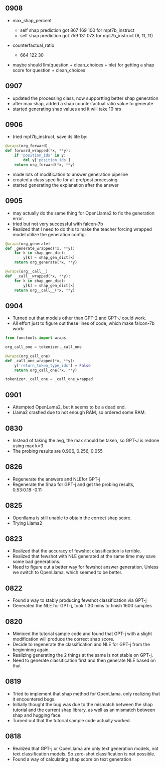 ## 0908
- max_shap_percent
    - self shap prediction got 867 169 100 for mpt7b_instruct
    - self shap prediction got 759 131 073 for mpt7b_instruct (6, 11, 11)
- counterfactual_ratio
    -  664 122 30

- maybe should llm(question + clean_choices + nle) for getting a shap score for question + clean_choices

## 0907
- updated the processing class, now supportting better shap generation
- after max shap, added a shap counterfactual ratio value to generate
- started generating shap values and it will take 10 hrs

## 0906
- tried mpt7b_instruct, save its life by:
```python
@wraps(org_forward)
def forward_wrapped(*x, **y):
    if 'position_ids' in y:
        del y['position_ids']
    return org_forward(*x, **y)
```
- made lots of modification to answer generation pipeline
- created a class specific for all pre/post processing
- started generating the explanation after the answer

## 0905
- may actually do the same thing for OpenLlama2 to fix the generation error.
- tried but not very successful with falcon-7b
- Realized that I need to do this to make the teacher forcing wrapped model utilize the generation config:
```python
@wraps(org_generate)
def _generate_wrapped(*x, **y):
    for k in shap_gen_dict:
        y[k] = shap_gen_dict[k]
    return org_generate(*x, **y)

@wraps(org__call__)
def __call__wrapped(*x, **y):
    for k in shap_gen_dict:
        y[k] = shap_gen_dict[k]
    return org__call__(*x, **y)
```

## 0904
- Turned out that models other than GPT-2 and GPT-J could work.
- All effort just to figure out these lines of code, which make falcon-7b work:
```python
from functools import wraps

org_call_one = tokenizer._call_one

@wraps(org_call_one)
def _call_one_wrapped(*x, **y):
    y['return_token_type_ids'] = False
    return org_call_one(*x, **y)

tokenizer._call_one = _call_one_wrapped
```

## 0901
- Attempted OpenLama2, but it seems to be a dead end.
- Llama2 crashed due to not enough RAM, so ordered some RAM.

## 0830
- Instead of taking the avg, the max should be taken, so GPT-J is redone using max k=3
- The probing results are 0.906, 0.256, 0.055  

## 0826
- Regenerate the answers and NLEfor GPT-j
- Regenerate the Shap for GPT-j and get the probing results, 0.53:0.18:-0.11

## 0825
- Openllama is still unable to obtain the correct shap score.
- Trying Llama2

## 0823
- Realized that the accuracy of fewshot classification is terrible.
- Realized that fewshot with NLE generated at the same time may save some bad generations.
- Need to figure out a better way for fewshot answer generation. Unless we switch to OpenLlama, which seemed to be better.

## 0822
- Found a way to stably producing fewshot classification via GPT-j
- Generated the NLE for GPT-j, took 1:30 mins to finish 1600 samples

## 0820
- Mimiced the tutorial sample code and found that GPT-j with a slight modification will produce the correct shap score.
- Decide to regenerate the classification and NLE for GPT-j from the beginninng again.
- Realizing generating the 2 things at the same is not stable on GPT-j.
- Need to generate classification first and then generate NLE based on that

## 0819
- Tried to implement that shap method for OpenLlama, only realizing that it encountered bugs.
- Initially thought the bug was due to the mismatch between the shap tutorial and the current shap library, as well as an mismatch between shap and hugging face.
- Turned out that the tutorial sample code actually worked.

## 0818
- Realized that GPT-j or OpenLlama are only text generation models, not text classification models. So zero-shot classification is not possible.
- Found a way of calculating shap score on text generation